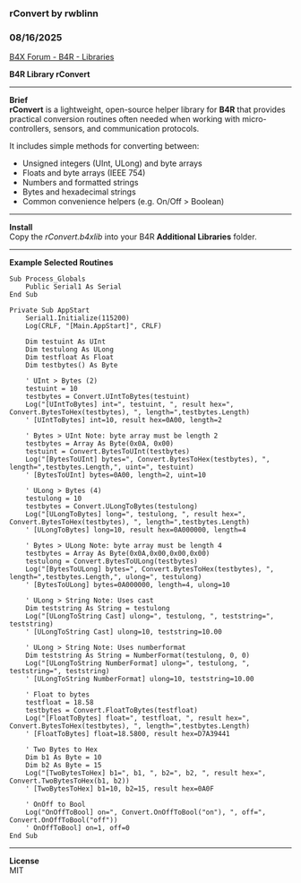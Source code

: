 ### rConvert by rwblinn
### 08/16/2025
[B4X Forum - B4R - Libraries](https://www.b4x.com/android/forum/threads/168251/)

**B4R Library rConvert**  

---

  
  
**Brief  
rConvert** is a lightweight, open-source helper library for **B4R** that provides practical conversion routines often needed when working with micro-controllers, sensors, and communication protocols.  
  
It includes simple methods for converting between:  
- Unsigned integers (UInt, ULong) and byte arrays  
- Floats and byte arrays (IEEE 754)  
- Numbers and formatted strings  
- Bytes and hexadecimal strings  
- Common convenience helpers (e.g. On/Off > Boolean)  
  

---

  
**Install**  
Copy the *rConvert.b4xlib* into your B4R **Additional Libraries** folder.  
  

---

  
**Example Selected Routines**  

```B4X
Sub Process_Globals  
    Public Serial1 As Serial  
End Sub  
  
Private Sub AppStart  
    Serial1.Initialize(115200)  
    Log(CRLF, "[Main.AppStart]", CRLF)  
  
    Dim testuint As UInt  
    Dim testulong As ULong  
    Dim testfloat As Float  
    Dim testbytes() As Byte  
  
    ' UInt > Bytes (2)  
    testuint = 10  
    testbytes = Convert.UIntToBytes(testuint)  
    Log("[UIntToBytes] int=", testuint, ", result hex=", Convert.BytesToHex(testbytes), ", length=",testbytes.Length)  
    ' [UIntToBytes] int=10, result hex=0A00, length=2  
  
    ' Bytes > UInt Note: byte array must be length 2  
    testbytes = Array As Byte(0x0A, 0x00)  
    testuint = Convert.BytesToUInt(testbytes)  
    Log("[BytesToUInt] bytes=", Convert.BytesToHex(testbytes), ", length=",testbytes.Length,", uint=", testuint)  
    ' [BytesToUInt] bytes=0A00, length=2, uint=10  
  
    ' ULong > Bytes (4)  
    testulong = 10  
    testbytes = Convert.ULongToBytes(testulong)  
    Log("[ULongToBytes] long=", testulong, ", result hex=", Convert.BytesToHex(testbytes), ", length=",testbytes.Length)  
    ' [ULongToBytes] long=10, result hex=0A000000, length=4  
  
    ' Bytes > ULong Note: byte array must be length 4  
    testbytes = Array As Byte(0x0A,0x00,0x00,0x00)  
    testulong = Convert.BytesToULong(testbytes)  
    Log("[BytesToULong] bytes=", Convert.BytesToHex(testbytes), ", length=",testbytes.Length,", ulong=", testulong)  
    ' [BytesToULong] bytes=0A000000, length=4, ulong=10  
  
    ' ULong > String Note: Uses cast  
    Dim teststring As String = testulong  
    Log("[ULongToString Cast] ulong=", testulong, ", teststring=", teststring)  
    ' [ULongToString Cast] ulong=10, teststring=10.00  
  
    ' ULong > String Note: Uses numberformat  
    Dim teststring As String = NumberFormat(testulong, 0, 0)  
    Log("[ULongToString NumberFormat] ulong=", testulong, ", teststring=", teststring)  
    ' [ULongToString NumberFormat] ulong=10, teststring=10.00  
  
    ' Float to bytes  
    testfloat = 18.58  
    testbytes = Convert.FloatToBytes(testfloat)  
    Log("[FloatToBytes] float=", testfloat, ", result hex=", Convert.BytesToHex(testbytes), ", length=",testbytes.Length)  
    ' [FloatToBytes] float=18.5800, result hex=D7A39441  
  
    ' Two Bytes to Hex  
    Dim b1 As Byte = 10  
    Dim b2 As Byte = 15  
    Log("[TwoBytesToHex] b1=", b1, ", b2=", b2, ", result hex=", Convert.TwoBytesToHex(b1, b2))  
    ' [TwoBytesToHex] b1=10, b2=15, result hex=0A0F  
  
    ' OnOff to Bool  
    Log("OnOffToBool] on=", Convert.OnOffToBool("on"), ", off=", Convert.OnOffToBool("off"))  
    ' OnOffToBool] on=1, off=0  
End Sub
```

  
  

---

  
**License**  
MIT